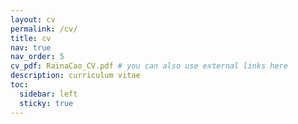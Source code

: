 ```yaml
---
layout: cv
permalink: /cv/
title: cv
nav: true
nav_order: 5
cv_pdf: RainaCao_CV.pdf # you can also use external links here
description: curriculum vitae
toc:
  sidebar: left
  sticky: true
---
```



